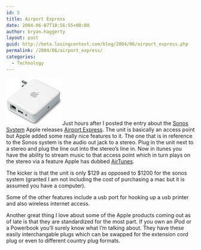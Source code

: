 ```yaml
---
id: 5
title: Airport Express
date: 2004-06-07T18:56:55+00:00
author: bryan.haggerty
layout: post
guid: http://beta.losingcontext.com/blog/2004/06/airport_express.php
permalink: /2004/06/airport_express/
categories:
  - Technology
---
```

[<img alt="Apple's Airport Express" src="/blog/wp-content/uploads/legacy/airport-express.jpg" width="150" height="127" border="0" title="Get all the specs on Airport Express from Apple" class="image-right" />](http://www.apple.com/airportexpress/)Just hours after I posted the entry about the [Sonos System](http://www.sonos.com/) Apple releases [Airport Express](http://www.apple.com/airportexpress/). The unit is basically an access point but Apple added some really nice features to it. The one that is in reference to the Sonos system is the audio out jack to a stereo. Plug in the unit next to a stereo and plug the line out into the stereo&#8217;s line in. Now in itunes you have the ability to stream music to that access point which in turn plays on the stereo via a feature Apple has dubbed [AirTunes](http://www.apple.com/airportexpress/airtunes.html).

The kicker is that the unit is only $129 as opposed to $1200 for the sonos system (granted I am not including the cost of purchasing a mac but it is assumed you have a computer).

Some of the other features include a usb port for hooking up a usb printer and also wireless internet access.

Another great thing I love about some of the Apple products coming out as of late is that they are standardized for the most part. If you own an iPod or a Powerbook you&#8217;ll surely know what I&#8217;m talking about. They have these easily interchangable plugs which can be swapped for the extension cord plug or even to different country plug formats.